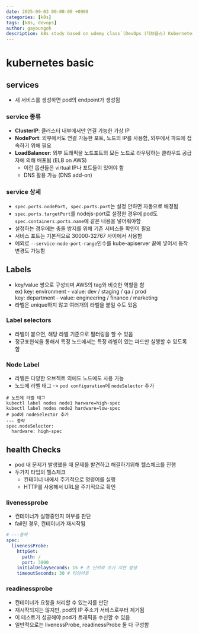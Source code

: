 ```yaml
---
date: 2025-09-03 00:00:00 +0900
categories: [k8s]
tags: [k8s, devops]
author: gayoungoh
description: k8s study based on udemy class`(DevOps (데브옵스) Kubernetes 완전 정복)`
---
```

# kubernetes basic
## services
* 새 서비스를 생성하면 pod의 endpoint가 생성됨
### service 종류
* **ClusterIP**: 클러스터 내부에서만 연결 가능한 가상 IP
* **NodePort**: 외부에서도 연결 가능한 포트, 노드의 IP를 사용함, 외부에서 파드에 접속하기 위해 필요
* **LoadBalancer**: 외부 트래픽을 노드포트의 모든 노드로 라우팅하는 클라우드 공급자에 의해 배포됨 (ELB on AWS)
  * 이런 옵션들은 virtual IP나 포트들이 있어야 함
  * DNS 활용 가능 (DNS add-on)

### service 상세
* `spec.ports.nodePort, spec.ports.port`는 설정 안하면 자동으로 배정됨
* ```spec.ports.targetPort```를 nodejs-port로 설정한 경우에 pod도 ```spec.containers.ports.name```에 같은 내용을 넣어줘야함
* 설정하는 경우에는 충돌 방지를 위해 기존 서비스들 확인이 필요
* 서비스 포트는 기본적으로 30000-32767 사이에서 사용함
* 예외로 ```--service-node-port-range```인수를 kube-apiserver 끝에 넣어서 동작 변경도 가능함

## Labels
* key/value 쌍으로 구성되며 AWS의 tag와 비슷한 역할을 함\
    ex) key: environment - value: dev / staging / qa / prod\
        key: department - value: engineering / finance / marketing
* 라벨은 unique하지 않고 여러개의 라벨을 붙일 수도 있음

### Label selectors
* 라벨이 붙으면, 해당 라벨 기준으로 필터링을 할 수 있음
* 정규표현식을 통해서 특정 노드에서는 특정 라벨이 있는 파드만 실행할 수 있도록 함

### Node Label
* 라벨은 다양한 오브젝트 외에도 노드에도 사용 가능
* 노드에 라벨 태그 -> `pod configuration`에 `nodeSelector` 추가
```
# 노드에 라벨 태그
kubectl label nodes node1 harware=high-spec
kubectl label nodes node2 hardware=low-spec
# pod에 nodeSelector 추가
--- 중략
spec.nodeSelector:
  hardware: high-spec
```

## health Checks
* pod 내 문제가 발생했을 때 문제를 발견하고 해결하기위해 헬스체크를 진행
* 두가지 타입의 헬스체크
  * 컨테이너 내에서 주기적으로 명령어를 실행
  * HTTP를 사용해서 URL을 주기적으로 확인
### livenessprobe
* 컨테이너가 실행중인지 여부를 판단
* fail인 경우, 컨테이너가 재시작됨
```yaml
# ---중략
spec:
  livenessProbe:
    httpGet:
      path: /
      port: 3000
    initialDelaySeconds: 15 # 초 단위의 초기 지연 발생
    timeoutSeconds: 30 # 타임아웃
```
### readinessprobe
* 컨테이너가 요청을 처리할 수 있는지를 판단
* 재시작되지는 않지만, pod의 IP 주소가 서비스로부터 제거됨
* 이 테스트가 성공해야 pod가 트래픽을 수신할 수 있음
* 일반적으로는 livenessProbe, readinessProbe 둘 다 구성함
